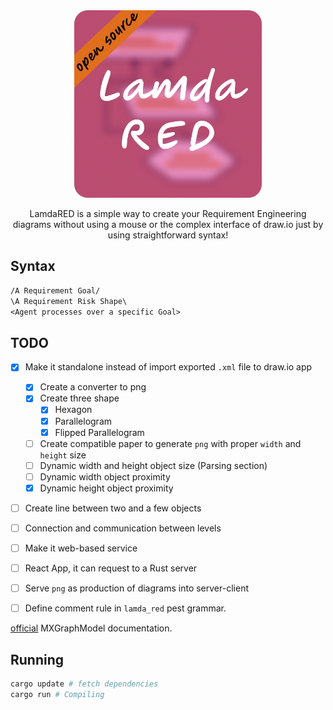<div align="center">
    <img src="./images/Logo.png" width="300" height="300" />
    <p>LamdaRED is a simple way to create your Requirement Engineering diagrams
    without using a mouse or the complex interface of draw.io just by using
    straightforward syntax!</p>
</div>

## Syntax

```txt
/A Requirement Goal/
\A Requirement Risk Shape\
<Agent processes over a specific Goal>
```

## TODO

+ [x] Make it standalone instead of import exported `.xml` file to draw.io app
    + [x] Create a converter to png
    + [x] Create three shape
        + [x] Hexagon
        + [x] Parallelogram
        + [x] Flipped Parallelogram
    + [ ] Create compatible paper to generate `png` with proper `width` and
    `height` size
    + [ ] Dynamic width and height object size (Parsing section)
    + [ ] Dynamic width object proximity
    + [x] Dynamic height object proximity
+ [ ] Create line between two and a few objects
+ [ ] Connection and communication between levels
+ [ ] Make it web-based service
+ [ ] React App, it can request to a Rust server
+ [ ] Serve `png` as production of diagrams into server-client
+ [ ] Define comment rule in `lamda_red` pest grammar.


[official](https://jgraph.github.io/mxgraph/docs/js-api/files/model/mxGraphModel-js.html)
MXGraphModel documentation.

## Running

```sh
cargo update # fetch dependencies 
cargo run # Compiling
```
